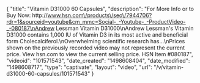 {
    "title": "Vitamin D31000  60 Capsules",
    "description": "For More Info or to Buy Now: http:\/\/www.hsn.com\/products\/seo\/7944706?rdr=1&sourceid=youtube&cm_mmc=Social-_-Youtube-_-ProductVideo-_-080187\nAndrew Lessman Vitamin D31000\nAndrew Lessman's Vitamin D31000 contains 1,000 IU of Vitamin D3 in its most active and beneficial form  Cholecalciferol.\nOverwhelming scientific research has...\nPrices shown on the previously recorded video may not represent the current price.  View hsn.com to view the current selling price. HSN Item #080187",
    "videoid": "101571543",
    "date_created": "1498608404",
    "date_modified": "1498608717",
    "type": "captivate",
    "layout": "video",
    "url": "\/v\/vitamin-d31000-60-capsules\/101571543"
}